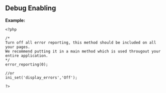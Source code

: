 
Debug Enabling
-------

**Example:**

    <?php

    /*
    Turn off all error reporting, this method should be included on all your pages.
    We recommend putting it in a main method which is used througout your entire application.
    */
    error_reporting(0);

    //or
    ini_set('display_errors','Off'); 

    ?>
	
